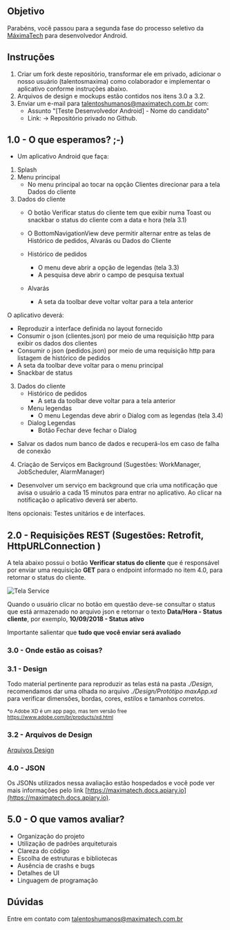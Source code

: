 ## Objetivo

Parabéns, você passou para a segunda fase do processo seletivo da [MáximaTech](https://maximatech.com.br/) para desenvolvedor Android.

## Instruções

1. Criar um fork deste repositório, transformar ele em privado, adicionar o nosso usuário (talentosmaxima) como colaborador e implementar o aplicativo conforme instruções abaixo.
2. Arquivos de design e mockups estão contidos nos itens 3.0 a 3.2.
3. Enviar um e-mail para <talentoshumanos@maximatech.com.br> com:
	* Assunto "[Teste Desenvolvedor Android] - Nome do candidato"
	* Link: -> Repositório privado no Github.

## 1.0 - O que esperamos?  ;-)

* Um aplicativo Android que faça:

1. Splash
2. Menu principal    
	* No menu principal ao tocar na opção Clientes direcionar para a tela Dados do cliente
3. Dados do cliente	
	* O botão Verificar status do cliente tem que exibir numa Toast ou snackbar  o status do cliente com a data e hora (tela 3.1)
	* O BottomNavigationView deve permitir alternar entre as telas de Histórico de pedidos, Alvarás ou Dados do Cliente
	
    * Histórico de pedidos
	    * O menu deve abrir a opção de legendas (tela 3.3)
	    * A pesquisa deve abrir o campo de pesquisa textual	    	    
		
    * Alvarás
	    * A seta da toolbar deve voltar voltar para a tela anterior	    

	
O aplicativo deverá:
* Reproduzir a interface definida no layout fornecido
* Consumir o json (clientes.json) por meio de uma requisição http para exibir os dados dos clientes
* Consumir o json (pedidos.json) por meio de uma requisição http  para listagem de histórico de pedidos
* A seta da toolbar deve voltar para o menu principal
* Snackbar de status

3. Dados do cliente	
    * Histórico de pedidos
	    * A seta da toolbar deve voltar para a tela anterior
    * Menu legendas
	    * O menu Legendas deve abrir o Dialog com as legendas (tela 3.4)	
    * Dialog Legendas
	    * Botão Fechar deve fechar o Dialog	
		
* Salvar os dados num banco de dados e recuperá-los em caso de falha de conexão
			
4. Criação de Serviços em Background (Sugestões: WorkManager, JobScheduler, AlarmManager)
* Desenvolver um serviço em background que cria uma notificação que avisa o usuário a cada 15 minutos para entrar no aplicativo. Ao clicar na notificação o aplicativo deverá ser aberto. 

Itens opcionais: Testes unitários e de interfaces.

## 2.0 - Requisições  REST (Sugestões: Retrofit, HttpURLConnection )

A tela abaixo possui o botão **Verificar status do cliente** que é responsável por enviar uma requisição **GET** para o endpoint informado no item 4.0, para retornar o status do cliente. 

![Tela Service](https://github.com/talentosmaxima/Android/blob/master/Design/Screenshots/3.1%20-%20Cadastro%20do%20cliente%20%E2%80%93%20Snackbar%20de%20status.png)

Quando o usuário clicar no botão em questão deve-se consultar o status que está armazenado no arquivo json e retornar o texto **Data/Hora - Status cliente**, por exemplo, **10/09/2018 - Status ativo** 


Importante salientar que **tudo que você enviar será avaliado**

### 3.0 - Onde estão as coisas? 

### 3.1 - Design 

Todo material pertinente para reproduzir as telas está na pasta *./Design*, recomendamos dar uma olhada no arquivo *./Design/Protótipo maxApp.xd* para verificar dimensões, bordas, cores, estilos e tamanhos corretos.

<sub>*o Adobe XD é um app pago, mas tem versão free https://www.adobe.com/br/products/xd.html <sub>
	
### 3.2 - Arquivos de Design 

[Arquivos Design](https://github.com/talentosmaxima/Android/blob/master/Design/Prot%C3%B3tipo-maxApp.pdf)

### 4.0 - JSON 

Os JSONs utilizados nessa avaliação estão hospedados e você pode ver mais informações pelo link [https://maximatech.docs.apiary.io](https://maximatech.docs.apiary.io).

## 5.0 - O que vamos avaliar?

* Organização do projeto
* Utilização de padrões arquiteturais
* Clareza do código
* Escolha de estruturas e bibliotecas
* Ausência de crashs e bugs
* Detalhes de UI
* Linguagem de programação

## Dúvidas

Entre em contato com <talentoshumanos@maximatech.com.br>

